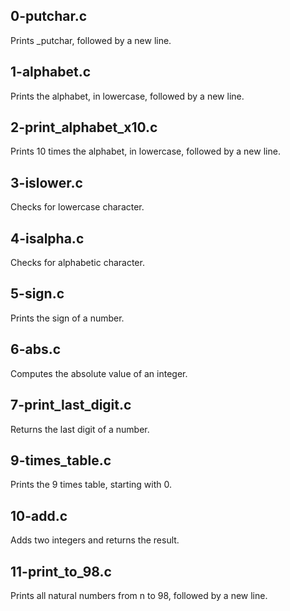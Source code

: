 ## 0-putchar.c
Prints _putchar, followed by a new line.
## 1-alphabet.c
Prints the alphabet, in lowercase, followed by a new line.
## 2-print_alphabet_x10.c
Prints 10 times the alphabet, in lowercase, followed by a new line.
## 3-islower.c
Checks for lowercase character.
## 4-isalpha.c
Checks for alphabetic character.
## 5-sign.c
Prints the sign of a number.
## 6-abs.c
Computes the absolute value of an integer.
## 7-print_last_digit.c
Returns the last digit of a number.
## 9-times_table.c
Prints the 9 times table, starting with 0.
## 10-add.c
Adds two integers and returns the result.
## 11-print_to_98.c
Prints all natural numbers from n to 98, followed by a new line.

